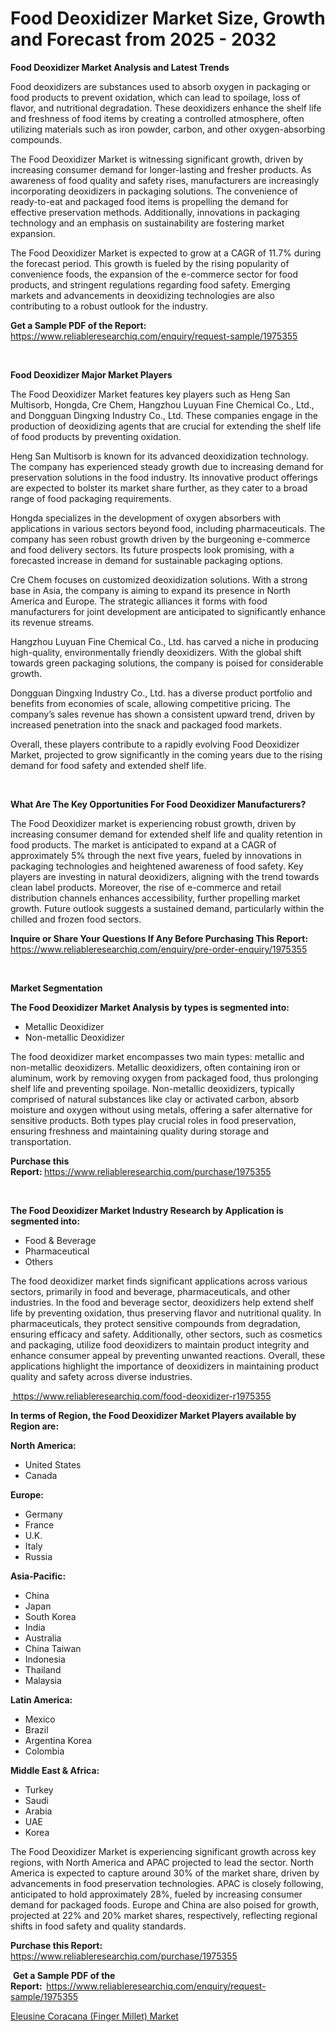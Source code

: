 <p><h1>Food Deoxidizer Market Size, Growth and Forecast from 2025 - 2032</h1></p><p><strong>Food Deoxidizer Market Analysis and Latest Trends</strong></p>
<p><p>Food deoxidizers are substances used to absorb oxygen in packaging or food products to prevent oxidation, which can lead to spoilage, loss of flavor, and nutritional degradation. These deoxidizers enhance the shelf life and freshness of food items by creating a controlled atmosphere, often utilizing materials such as iron powder, carbon, and other oxygen-absorbing compounds.</p><p>The Food Deoxidizer Market is witnessing significant growth, driven by increasing consumer demand for longer-lasting and fresher products. As awareness of food quality and safety rises, manufacturers are increasingly incorporating deoxidizers in packaging solutions. The convenience of ready-to-eat and packaged food items is propelling the demand for effective preservation methods. Additionally, innovations in packaging technology and an emphasis on sustainability are fostering market expansion.</p><p>The Food Deoxidizer Market is expected to grow at a CAGR of 11.7% during the forecast period. This growth is fueled by the rising popularity of convenience foods, the expansion of the e-commerce sector for food products, and stringent regulations regarding food safety. Emerging markets and advancements in deoxidizing technologies are also contributing to a robust outlook for the industry.</p></p>
<p><strong>Get a Sample PDF of the Report:&nbsp;</strong> <a href="https://www.reliableresearchiq.com/enquiry/request-sample/1975355?utm_campaign=114&utm_medium=2&utm_source=Github&utm_content=ia&utm_term=15022025&utm_id=food-deoxidizer">https://www.reliableresearchiq.com/enquiry/request-sample/1975355</a></p>
<p>&nbsp;</p>
<p><strong>Food Deoxidizer Major Market Players</strong></p>
<p><p>The Food Deoxidizer Market features key players such as Heng San Multisorb, Hongda, Cre Chem, Hangzhou Luyuan Fine Chemical Co., Ltd., and Dongguan Dingxing Industry Co., Ltd. These companies engage in the production of deoxidizing agents that are crucial for extending the shelf life of food products by preventing oxidation.</p><p>Heng San Multisorb is known for its advanced deoxidization technology. The company has experienced steady growth due to increasing demand for preservation solutions in the food industry. Its innovative product offerings are expected to bolster its market share further, as they cater to a broad range of food packaging requirements.</p><p>Hongda specializes in the development of oxygen absorbers with applications in various sectors beyond food, including pharmaceuticals. The company has seen robust growth driven by the burgeoning e-commerce and food delivery sectors. Its future prospects look promising, with a forecasted increase in demand for sustainable packaging options.</p><p>Cre Chem focuses on customized deoxidization solutions. With a strong base in Asia, the company is aiming to expand its presence in North America and Europe. The strategic alliances it forms with food manufacturers for joint development are anticipated to significantly enhance its revenue streams.</p><p>Hangzhou Luyuan Fine Chemical Co., Ltd. has carved a niche in producing high-quality, environmentally friendly deoxidizers. With the global shift towards green packaging solutions, the company is poised for considerable growth.</p><p>Dongguan Dingxing Industry Co., Ltd. has a diverse product portfolio and benefits from economies of scale, allowing competitive pricing. The company’s sales revenue has shown a consistent upward trend, driven by increased penetration into the snack and packaged food markets.</p><p>Overall, these players contribute to a rapidly evolving Food Deoxidizer Market, projected to grow significantly in the coming years due to the rising demand for food safety and extended shelf life.</p></p>
<p>&nbsp;</p>
<p><strong>What Are The Key Opportunities For Food Deoxidizer Manufacturers?</strong></p>
<p><p>The Food Deoxidizer market is experiencing robust growth, driven by increasing consumer demand for extended shelf life and quality retention in food products. The market is anticipated to expand at a CAGR of approximately 5% through the next five years, fueled by innovations in packaging technologies and heightened awareness of food safety. Key players are investing in natural deoxidizers, aligning with the trend towards clean label products. Moreover, the rise of e-commerce and retail distribution channels enhances accessibility, further propelling market growth. Future outlook suggests a sustained demand, particularly within the chilled and frozen food sectors.</p></p>
<p><strong>Inquire or Share Your Questions If Any Before Purchasing This Report:</strong> <a href="https://www.reliableresearchiq.com/enquiry/pre-order-enquiry/1975355?utm_campaign=114&utm_medium=2&utm_source=Github&utm_content=ia&utm_term=15022025&utm_id=food-deoxidizer">https://www.reliableresearchiq.com/enquiry/pre-order-enquiry/1975355</a></p>
<p>&nbsp;</p>
<p><strong>Market Segmentation</strong></p>
<p><strong>The Food Deoxidizer Market Analysis by types is segmented into:</strong></p>
<p><ul><li>Metallic Deoxidizer</li><li>Non-metallic Deoxidizer</li></ul></p>
<p><p>The food deoxidizer market encompasses two main types: metallic and non-metallic deoxidizers. Metallic deoxidizers, often containing iron or aluminum, work by removing oxygen from packaged food, thus prolonging shelf life and preventing spoilage. Non-metallic deoxidizers, typically comprised of natural substances like clay or activated carbon, absorb moisture and oxygen without using metals, offering a safer alternative for sensitive products. Both types play crucial roles in food preservation, ensuring freshness and maintaining quality during storage and transportation.</p></p>
<p><strong>Purchase this Report:&nbsp;</strong><a href="https://www.reliableresearchiq.com/purchase/1975355?utm_campaign=114&utm_medium=2&utm_source=Github&utm_content=ia&utm_term=15022025&utm_id=food-deoxidizer">https://www.reliableresearchiq.com/purchase/1975355</a></p>
<p>&nbsp;</p>
<p><strong>The Food Deoxidizer Market Industry Research by Application is segmented into:</strong></p>
<p><ul><li>Food & Beverage</li><li>Pharmaceutical</li><li>Others</li></ul></p>
<p><p>The food deoxidizer market finds significant applications across various sectors, primarily in food and beverage, pharmaceuticals, and other industries. In the food and beverage sector, deoxidizers help extend shelf life by preventing oxidation, thus preserving flavor and nutritional quality. In pharmaceuticals, they protect sensitive compounds from degradation, ensuring efficacy and safety. Additionally, other sectors, such as cosmetics and packaging, utilize food deoxidizers to maintain product integrity and enhance consumer appeal by preventing unwanted reactions. Overall, these applications highlight the importance of deoxidizers in maintaining product quality and safety across diverse industries.</p></p>
<p><a href="https://www.reliableresearchiq.com/food-deoxidizer-r1975355?utm_campaign=114&utm_medium=2&utm_source=Github&utm_content=ia&utm_term=15022025&utm_id=food-deoxidizer">&nbsp;https://www.reliableresearchiq.com/food-deoxidizer-r1975355</a></p>
<p><strong>In terms of Region, the Food Deoxidizer Market Players available by Region are:</strong></p>
<p>
    <p> <strong> North America: </strong>
        <ul>
            <li>United States</li>
            <li>Canada</li>
        </ul>
        </p> 
    <p> <strong> Europe: </strong>
        <ul>
            <li>Germany</li>
            <li>France</li>
            <li>U.K.</li>
            <li>Italy</li>
            <li>Russia</li>
        </ul>
        </p> 
    <p> <strong> Asia-Pacific: </strong>
        <ul>
            <li>China</li>
            <li>Japan</li>
            <li>South Korea</li>
            <li>India</li>
            <li>Australia</li>
            <li>China Taiwan</li>
            <li>Indonesia</li>
            <li>Thailand</li>
            <li>Malaysia</li>
        </ul>
        </p> 
    <p> <strong> Latin America: </strong>
        <ul>
            <li>Mexico</li>
            <li>Brazil</li>
            <li>Argentina Korea</li>
            <li>Colombia</li>
        </ul>
        </p> 
    <p> <strong> Middle East & Africa: </strong>
        <ul>
            <li>Turkey</li>
            <li>Saudi</li>
            <li>Arabia</li>
            <li>UAE</li>
            <li>Korea</li>
        </ul>
    </p>
    </p>
<p><p>The Food Deoxidizer Market is experiencing significant growth across key regions, with North America and APAC projected to lead the sector. North America is expected to capture around 30% of the market share, driven by advancements in food preservation technologies. APAC is closely following, anticipated to hold approximately 28%, fueled by increasing consumer demand for packaged foods. Europe and China are also poised for growth, projected at 22% and 20% market shares, respectively, reflecting regional shifts in food safety and quality standards.</p></p>
<p><strong>Purchase this Report: </strong><a href="https://www.reliableresearchiq.com/purchase/1975355?utm_campaign=114&utm_medium=2&utm_source=Github&utm_content=ia&utm_term=15022025&utm_id=food-deoxidizer">https://www.reliableresearchiq.com/purchase/1975355</a></p>
<p>&nbsp;<strong>Get a Sample PDF of the Report:&nbsp;&nbsp;</strong><a href="https://www.reliableresearchiq.com/enquiry/request-sample/1975355?utm_campaign=114&utm_medium=2&utm_source=Github&utm_content=ia&utm_term=15022025&utm_id=food-deoxidizer">https://www.reliableresearchiq.com/enquiry/request-sample/1975355</a></p>
<p><strong></strong></p>
<p><p><a href="https://github.com/rotencohen7j/Market-Research-Report-List-1/blob/main/eleusine-coracana-finger-millet-market.md?utm_campaign=114&utm_medium=2&utm_source=Github&utm_content=ia&utm_term=15022025&utm_id=food-deoxidizer">Eleusine Coracana (Finger Millet) Market</a></p></p>